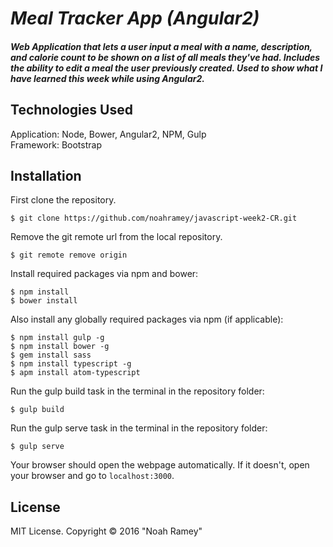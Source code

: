 # _Meal Tracker App (Angular2)_

##### Web Application that lets a user input a meal with a name, description, and calorie count to be shown on a list of all meals they've had. Includes the ability to edit a meal the user previously created. Used to show what I have learned this week while using Angular2.

## Technologies Used

Application: Node, Bower, Angular2, NPM, Gulp<br>
Framework: Bootstrap

Installation
------------

First clone the repository.  
```
$ git clone https://github.com/noahramey/javascript-week2-CR.git
```

Remove the git remote url from the local repository.  
```
$ git remote remove origin
```

Install required packages via npm and bower:
```
$ npm install
$ bower install
```

Also install any globally required packages via npm (if applicable):
```
$ npm install gulp -g
$ npm install bower -g
$ gem install sass
$ npm install typescript -g
$ apm install atom-typescript
```

Run the gulp build task in the terminal in the repository folder:
```
$ gulp build
```

Run the gulp serve task in the terminal in the repository folder:
```
$ gulp serve
```

Your browser should open the webpage automatically. If it doesn't, open your browser and go to `localhost:3000`.

License
-------

MIT License. Copyright &copy; 2016 "Noah Ramey"
